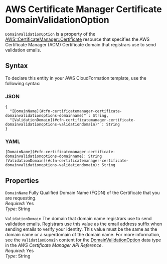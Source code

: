 # AWS Certificate Manager Certificate DomainValidationOption<a name="aws-properties-certificatemanager-certificate-domainvalidationoption"></a>

`DomainValidationOption` is a property of the [AWS::CertificateManager::Certificate](aws-resource-certificatemanager-certificate.md) resource that specifies the AWS Certificate Manager \(ACM\) Certificate domain that registrars use to send validation emails\.

## Syntax<a name="w3ab2c21c14d218b5"></a>

To declare this entity in your AWS CloudFormation template, use the following syntax:

### JSON<a name="aws-properties-certificatemanager-certificate-domainvalidationoption-syntax.json"></a>

```
{
  "[DomainName](#cfn-certificatemanager-certificate-domainvalidationoptions-domainname)" : String,
  "[ValidationDomain](#cfn-certificatemanager-certificate-domainvalidationoptions-validationdomain)" : String
}
```

### YAML<a name="aws-properties-certificatemanager-certificate-domainvalidationoption-syntax.yaml"></a>

```
[DomainName](#cfn-certificatemanager-certificate-domainvalidationoptions-domainname): String
[ValidationDomain](#cfn-certificatemanager-certificate-domainvalidationoptions-validationdomain): String
```

## Properties<a name="w3ab2c21c14d218b7"></a>

`DomainName`  <a name="cfn-certificatemanager-certificate-domainvalidationoptions-domainname"></a>
Fully Qualified Domain Name \(FQDN\) of the Certificate that you are requesting\.  
*Required*: Yes  
*Type*: String

`ValidationDomain`  <a name="cfn-certificatemanager-certificate-domainvalidationoptions-validationdomain"></a>
The domain that domain name registrars use to send validation emails\. Registrars use this value as the email address suffix when sending emails to verify your identity\. This value must be the same as the domain name or a superdomain of the domain name\. For more information, see the `ValidationDomain` content for the [DomainValidationOption](http://docs.aws.amazon.com/acm/latest/APIReference/API_DomainValidationOption.html) data type in the *AWS Certificate Manager API Reference*\.  
*Required*: Yes  
*Type*: String